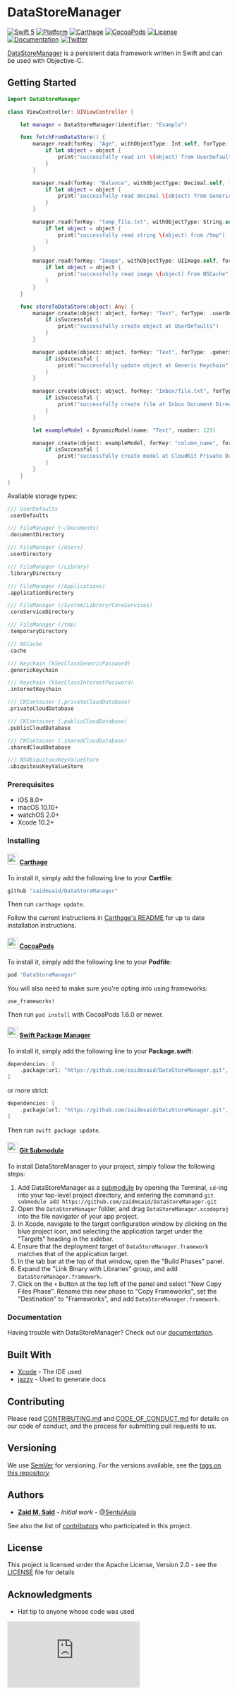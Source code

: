 # DataStoreManager

[![Swift 5](https://img.shields.io/badge/swift-v5.0-orange.svg?style=flat)](https://developer.apple.com/swift/)
[![Platform](https://img.shields.io/cocoapods/p/DataStoreManager.svg?style=flat)](http://www.apple.com/ios/)
[![Carthage](https://img.shields.io/badge/carthage-compatible-brightgreen.svg?style=flat)](https://github.com/Carthage/Carthage)
[![CocoaPods](https://img.shields.io/cocoapods/v/DataStoreManager.svg?style=flat)](http://cocoapods.org/pods/DataStoreManager)
[![License](https://img.shields.io/github/license/zaidmsaid/DataStoreManager.svg?style=flat)](https://opensource.org/licenses/Apache-2.0)
[![Documentation](https://zaidmsaid.github.io/DataStoreManager/badge.svg)](https://zaidmsaid.github.io/DataStoreManager/)
[![Twitter](https://img.shields.io/badge/twitter-@SentulAsia-blue.svg?style=flat)](http://twitter.com/SentulAsia)

[DataStoreManager](https://github.com/zaidmsaid/DataStoreManager) is a persistent data framework written in Swift and can be used with Objective-C.

## Getting Started

```swift
import DataStoreManager

class ViewController: UIViewController {

    let manager = DataStoreManager(identifier: "Example")

    func fetchFromDataStore() {
    	manager.read(forKey: "Age", withObjectType: Int.self, forType: .userDefaults) { (object, _, _) in
            if let object = object {
                print("successfully read int \(object) from UserDefaults")
            }
    	}

        manager.read(forKey: "Balance", withObjectType: Decimal.self, forType: .genericKeychain) { (object, _, _) in
            if let object = object {
                print("successfully read decimal \(object) from Generic Keychain")
            }
        }

    	manager.read(forKey: "temp_file.txt", withObjectType: String.self, forType: .temporaryDirectory) { (object, _, _) in
            if let object = object {
    	        print("successfully read string \(object) from /tmp")
            }
    	}

    	manager.read(forKey: "Image", withObjectType: UIImage.self, forType: .cache) { (object, _, _) in
            if let object = object {
                print("successfully read image \(object) from NSCache")
            }
        }
    }

    func storeToDataStore(object: Any) {
    	manager.create(object: object, forKey: "Text", forType: .userDefaults) { (isSuccessful, _, _) in
            if isSuccessful {
    	        print("successfully create object at UserDefaults")
            }
    	}

        manager.update(object: object, forKey: "Text", forType: .genericKeychain) { (isSuccessful, _, _) in
            if isSuccessful {
                print("successfully update object at Generic Keychain")
            }
        }

    	manager.create(object: object, forKey: "Inbox/file.txt", forType: .documentDirectory) { (isSuccessful, _, _) in
            if isSuccessful {
    	        print("successfully create file at Inbox Document Directory")
            }
    	}

    	let exampleModel = DynamicModel(name: "Text", number: 123)

    	manager.create(object: exampleModel, forKey: "column_name", forType: .privateCloudDatabase) { (isSuccessful, recordID, _) in
            if isSuccessful {
    	        print("successfully create model at CloudKit Private Database with ID \(recordID)")
            }
    	}
    }
}
```

Available storage types:

```swift
/// UserDefaults
.userDefaults

/// FileManager (~/Documents)
.documentDirectory

/// FileManager (/Users)
.userDirectory

/// FileManager (/Library)
.libraryDirectory

/// FileManager (/Applications)
.applicationDirectory

/// FileManager (/System/Library/CoreServices)
.coreServiceDirectory

/// FileManager (/tmp)
.temporaryDirectory

/// NSCache
.cache

/// Keychain (kSecClassGenericPassword)
.genericKeychain

/// Keychain (kSecClassInternetPassword)
.internetKeychain

/// CKContainer (.privateCloudDatabase)
.privateCloudDatabase

/// CKContainer (.publicCloudDatabase)
.publicCloudDatabase

/// CKContainer (.sharedCloudDatabase)
.sharedCloudDatabase

/// NSUbiquitousKeyValueStore
.ubiquitousKeyValueStore
```

### Prerequisites

* iOS 8.0+
* macOS 10.10+
* watchOS 2.0+
* Xcode 10.2+

### Installing

#### <img src="https://cloud.githubusercontent.com/assets/432536/5252404/443d64f4-7952-11e4-9d26-fc5cc664cb61.png" width="24" height="24"> [Carthage]

[Carthage]: https://github.com/Carthage/Carthage

To install it, simply add the following line to your **Cartfile**:

```ruby
github "zaidmsaid/DataStoreManager"
```

Then run `carthage update`.

Follow the current instructions in [Carthage's README][carthage-installation]
for up to date installation instructions.

[carthage-installation]: https://github.com/Carthage/Carthage#adding-frameworks-to-an-application

#### <img src="https://raw.githubusercontent.com/zaidmsaid/DataStoreManager/master/resources/img/cocoapods.png" width="24" height="24"> [CocoaPods]

[CocoaPods]: http://cocoapods.org

To install it, simply add the following line to your **Podfile**:

```ruby
pod "DataStoreManager"
```

You will also need to make sure you're opting into using frameworks:

```ruby
use_frameworks!
```

Then run `pod install` with CocoaPods 1.6.0 or newer.

#### <img src="https://raw.githubusercontent.com/zaidmsaid/DataStoreManager/master/resources/img/swift.png" width="24" height="24"> [Swift Package Manager]

[Swift Package Manager]: https://swift.org/package-manager/

To install it, simply add the following line to your **Package.swift**:

```swift
dependencies: [
    .package(url: "https://github.com/zaidmsaid/DataStoreManager.git", .upToNextMinor(from: "0.8.5"))
]
```

or more strict:

```swift
dependencies: [
    .package(url: "https://github.com/zaidmsaid/DataStoreManager.git", .exact("0.8.5"))
]
```

Then run `swift package update`.

#### <img src="https://git-scm.com/images/logos/downloads/Git-Icon-1788C.png" width="24" height="24"> [Git Submodule]

[Git Submodule]: https://github.com/zaidmsaid/DataStoreManager

To install DataStoreManager to your project, simply follow the following steps:

1. Add DataStoreManager as a [submodule](http://git-scm.com/docs/git-submodule) by opening the Terminal, `cd`-ing into your top-level project directory, and entering the command `git submodule add https://github.com/zaidmsaid/DataStoreManager.git`
2. Open the `DataStoreManager` folder, and drag `DataStoreManager.xcodeproj` into the file navigator of your app project.
3. In Xcode, navigate to the target configuration window by clicking on the blue project icon, and selecting the application target under the "Targets" heading in the sidebar.
4. Ensure that the deployment target of `DataStoreManager.framework` matches that of the application target.
5. In the tab bar at the top of that window, open the "Build Phases" panel.
6. Expand the "Link Binary with Libraries" group, and add `DataStoreManager.framework`.
7. Click on the `+` button at the top left of the panel and select "New Copy Files Phase". Rename this new phase to "Copy Frameworks", set the "Destination" to "Frameworks", and add `DataStoreManager.framework`.

### Documentation

Having trouble with DataStoreManager? Check out our [documentation](https://zaidmsaid.github.io/DataStoreManager/).

## Built With

* [Xcode](https://developer.apple.com/xcode/ide/) - The IDE used
* [jazzy](https://github.com/realm/jazzy) - Used to generate docs

## Contributing

Please read [CONTRIBUTING.md](https://github.com/zaidmsaid/DataStoreManager/blob/master/CONTRIBUTING.md) and [CODE_OF_CONDUCT.md](https://github.com/zaidmsaid/DataStoreManager/blob/master/CODE_OF_CONDUCT.md) for details on our code of conduct, and the process for submitting pull requests to us.

## Versioning

We use [SemVer](http://semver.org/) for versioning. For the versions available, see the [tags on this repository](https://github.com/zaidmsaid/DataStoreManager/tags).

## Authors

* [**Zaid M. Said**](http://github.com/SentulAsia) - *Initial work* - [@SentulAsia](https://twitter.com/SentulAsia)

See also the list of [contributors](https://github.com/zaidmsaid/DataStoreManager/graphs/contributors) who participated in this project.

## License

This project is licensed under the Apache License, Version 2.0 - see the [LICENSE](https://github.com/zaidmsaid/DataStoreManager/blob/master/LICENSE) file for details

## Acknowledgments

* Hat tip to anyone whose code was used

![analytics](https://ga-beacon.appspot.com/UA-22180067-6/DataStoreManager/README.md?pixel)

